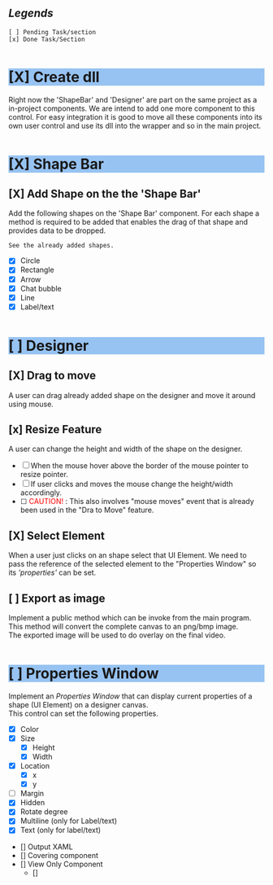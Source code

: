<style>
    h1{
        background: #97C3F2;
        margin-top:50px;
    }
</style>

## _**Legends**_

    [ ] Pending Task/section
    [x] Done Task/Section

# [X] Create dll

Right now the 'ShapeBar' and 'Designer' are part on the same project as a in-project components. We are intend to add one more component to this control. For easy integration it is good to move all these components into its own user control and use its dll into the wrapper and so in the main project.

# [X] Shape Bar

## [X] Add Shape on the the 'Shape Bar'

Add the following shapes on the 'Shape Bar' component.
For each shape a method is required to be added that enables the drag of that shape and provides data to be dropped.

    See the already added shapes.

-   [x] Circle
-   [x] Rectangle
-   [x] Arrow
-   [x] Chat bubble
-   [x] Line
-   [x] Label/text

# [ ] Designer

## [X] Drag to move

A user can drag already added shape on the designer and move it around using mouse.

## [x] Resize Feature

A user can change the height and width of the shape on the designer.

-   [ ] When the mouse hover above the border of the mouse pointer to resize pointer.
-   [ ] If user clicks and moves the mouse change the height/width accordingly.
-   [ ] <div style="color:red; display:inline" > CAUTION! </div>: This also involves "mouse moves" event that is already been used in the "Dra to Move" feature.

## [X] Select Element

When a user just clicks on an shape select that UI Element. We need to pass the reference of the selected element to the "Properties Window" so its _'properties'_ can be set.

## [ ] Export as image

Implement a public method which can be invoke from the main program. This method will convert the complete canvas to an png/bmp image.  
The exported image will be used to do overlay on the final video.

# [ ] Properties Window

Implement an _Properties Window_ that can display current properties of a shape (UI Element) on a designer canvas.  
This control can set the following properties.

-   [x] Color
-   [x] Size
    -   [x] Height
    -   [x] Width
-   [x] Location
    -   [x] x
    -   [x] y
-   [ ] Margin
-   [x] Hidden
-   [x] Rotate degree
-   [x] Multiline (only for Label/text)
-   [x] Text (only for label/text)

<!-- # [ ] Outline Component -->

-   [] Output XAML
-   [] Covering component
-   [] View Only Component
    -   []
